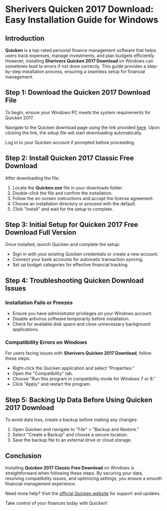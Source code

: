 # **Sherivers Quicken 2017 Download: Easy Installation Guide for Windows**

## Introduction

**Quicken** is a top-rated personal finance management software that helps users track expenses, manage investments, and plan budgets efficiently. However, installing **Sherivers Quicken 2017 Download** on Windows can sometimes lead to errors if not done correctly. This guide provides a step-by-step installation process, ensuring a seamless setup for financial management.

## Step 1: Download the **Quicken 2017 Download** File

To begin, ensure your Windows PC meets the system requirements for Quicken 2017.

Navigate to the Quicken download page using the link provided [here](https://quicken.com/download). Upon clicking the link, the setup file will start downloading automatically.

Log in to your Quicken account if prompted before proceeding.

## Step 2: Install **Quicken 2017 Classic Free Download**

After downloading the file:

1. Locate the **Quicken.exe** file in your downloads folder.
2. Double-click the file and confirm the installation.
3. Follow the on-screen instructions and accept the license agreement.
4. Choose an installation directory or proceed with the default.
5. Click "Install" and wait for the setup to complete.

## Step 3: Initial Setup for **Quicken 2017 Free Download Full Version**

Once installed, launch Quicken and complete the setup:

- Sign in with your existing Quicken credentials or create a new account.
- Connect your bank accounts for automatic transaction syncing.
- Set up budget categories for effective financial tracking.

## Step 4: Troubleshooting **Quicken Download** Issues

### Installation Fails or Freezes
- Ensure you have administrator privileges on your Windows account.
- Disable antivirus software temporarily before installation.
- Check for available disk space and close unnecessary background applications.

### Compatibility Errors on Windows
For users facing issues with **Sherivers Quicken 2017 Download**, follow these steps:

- Right-click the Quicken application and select "Properties."
- Open the "Compatibility" tab.
- Choose "Run this program in compatibility mode for Windows 7 or 8."
- Click "Apply" and restart the program.

## Step 5: Backing Up Data Before Using **Quicken 2017 Download**

To avoid data loss, create a backup before making any changes:

1. Open Quicken and navigate to "File" > "Backup and Restore."
2. Select "Create a Backup" and choose a secure location.
3. Save the backup file to an external drive or cloud storage.

## Conclusion

Installing **Quicken 2017 Classic Free Download** on Windows is straightforward when following these steps. By securing your data, resolving compatibility issues, and optimizing settings, you ensure a smooth financial management experience. 

Need more help? Visit the [official Quicken website](https://www.quicken.com/) for support and updates.

Take control of your finances today with Quicken!
